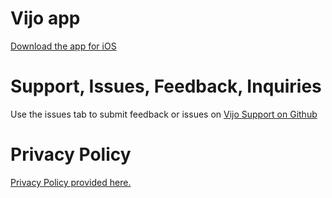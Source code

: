 # Vijo app

[Download the app for iOS](https://apps.apple.com/us/app/vijo/id1585318378)

# Support, Issues, Feedback, Inquiries

Use the issues tab to submit feedback or issues on [Vijo Support on Github](https://github.com/kamenomagic/vijo-support)

# Privacy Policy

[Privacy Policy provided here.](https://www.termsfeed.com/live/307a6916-541c-4e65-8494-c69fe2d776b8)
